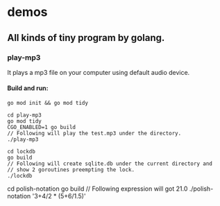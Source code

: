 # demos
## All kinds of tiny program by golang.
### play-mp3
It plays a mp3 file on your computer using default audio device.
#### Build and run:
    go mod init && go mod tidy

    cd play-mp3
    go mod tidy
    CGO_ENABLED=1 go build
    // Following will play the test.mp3 under the directory.
    ./play-mp3

    cd lockdb
    go build
    // Following will create sqlite.db under the current directory and
    // show 2 goroutines preempting the lock.
    ./lockdb

   cd polish-notation
   go build
   // Following expression will got 21.0
   ./polish-notation '3+4/2 * (5+6/1.5)'
    
